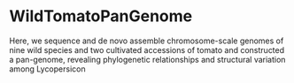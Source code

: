 # WildTomatoPanGenome
Here, we sequence and de novo assemble chromosome-scale genomes of nine wild species and two cultivated accessions of tomato and constructed a pan-genome, revealing phylogenetic relationships and structural variation among Lycopersicon
